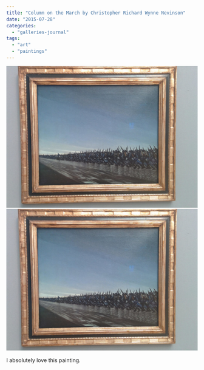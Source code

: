```yaml
---
title: "Column on the March by Christopher Richard Wynne Nevinson"
date: "2015-07-28"
categories: 
  - "galleries-journal"
tags: 
  - "art"
  - "paintings"
---
```


[![](images/Column-on-the-March-by-Christopher-Richard-Wynne-Nevinson-1024x758.jpg)](images/Column-on-the-March-by-Christopher-Richard-Wynne-Nevinson.jpg)
[![](images/Column-on-the-March-by-Christopher-Richard-Wynne-Nevinson-1024x758.jpg)](images/Column-on-the-March-by-Christopher-Richard-Wynne-Nevinson.jpg)

I absolutely love this painting.
